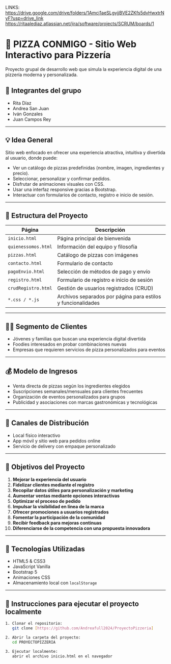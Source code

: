 LINKS: https://drive.google.com/drive/folders/1Amcj1aeSLgyjjBVE2ZKfs5dvHwxtrNyF?usp=drive_link
       https://ritaalediaz.atlassian.net/jira/software/projects/SCRUM/boards/1

# 🍕 PIZZA CONMIGO - Sitio Web Interactivo para Pizzería

Proyecto grupal de desarrollo web que simula la experiencia digital de una pizzería moderna y personalizada.

## 👥 Integrantes del grupo
- Rita Díaz  
- Andrea San Juan  
- Iván Gonzales  
- Juan Campos Rey

---

## 💡 Idea General

Sitio web enfocado en ofrecer una experiencia atractiva, intuitiva y divertida al usuario, donde puede:
- Ver un catálogo de pizzas predefinidas (nombre, imagen, ingredientes y precio).
- Seleccionar, personalizar y confirmar pedidos.
- Disfrutar de animaciones visuales con CSS.
- Usar una interfaz responsive gracias a Bootstrap.
- Interactuar con formularios de contacto, registro e inicio de sesión.

---

## 📁 Estructura del Proyecto

| Página | Descripción |
|--------|-------------|
| `inicio.html` | Página principal de bienvenida |
| `quienessomos.html` | Información del equipo y filosofía |
| `pizzas.html` | Catálogo de pizzas con imágenes |
| `contacto.html` | Formulario de contacto |
| `pagoEnvio.html` | Selección de métodos de pago y envío |
| `registro.html` | Formulario de registro e inicio de sesión |
| `crudRegistro.html` | Gestión de usuarios registrados (CRUD) |
| `*.css / *.js` | Archivos separados por página para estilos y funcionalidades |

---

## 👨‍🍳 Segmento de Clientes

- Jóvenes y familias que buscan una experiencia digital divertida  
- Foodies interesados en probar combinaciones nuevas  
- Empresas que requieren servicios de pizza personalizados para eventos  

---

## 💰 Modelo de Ingresos

- Venta directa de pizzas según los ingredientes elegidos  
- Suscripciones semanales/mensuales para clientes frecuentes  
- Organización de eventos personalizados para grupos  
- Publicidad y asociaciones con marcas gastronómicas y tecnológicas  

---

## 🚚 Canales de Distribución

- Local físico interactivo  
- App móvil y sitio web para pedidos online  
- Servicio de delivery con empaque personalizado  

---

## 🎯 Objetivos del Proyecto

1. **Mejorar la experiencia del usuario**
2. **Fidelizar clientes mediante el registro**
3. **Recopilar datos útiles para personalización y marketing**
4. **Aumentar ventas mediante opciones interactivas**
5. **Optimizar el proceso de pedido**
6. **Impulsar la visibilidad en línea de la marca**
7. **Ofrecer promociones a usuarios registrados**
8. **Fomentar la participación de la comunidad**
9. **Recibir feedback para mejoras continuas**
10. **Diferenciarse de la competencia con una propuesta innovadora**

---

## 🧪 Tecnologías Utilizadas

- HTML5 & CSS3
- JavaScript Vanilla
- Bootstrap 5
- Animaciones CSS
- Almacenamiento local con `localStorage`

---

## 🚀 Instrucciones para ejecutar el proyecto localmente

```bash
1. Clonar el repositorio:
   git clone [https://github.com/Andreafull2024/ProyectoPizzeria]

2. Abrir la carpeta del proyecto:
   cd PROYECTOPIZZERIA

3. Ejecutar localmente:
   abrir el archivo inicio.html en el navegador

